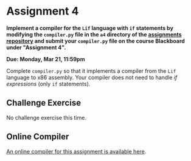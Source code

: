 # Assignment 4

**Implement a compiler for the `Lif` language with `if` statements by
modifying the `compiler.py` file in the `a4` directory of the
[assignments repository](https://github.com/jnear/cs202-assignments)
and submit your `compiler.py` file on the course Blackboard under
"Assignment 4".**

**Due: Monday, Mar 21, 11:59pm**

Complete `compiler.py` so that it implements a compiler from the `Lif`
language to x86 assembly. Your compiler does not need to handle *if
expressions* (only `if` statements).

## Challenge Exercise

No challenge exercise this time.

## Online Compiler

[An online compiler for this assignment is available
here](http://jnear.w3.uvm.edu/cs202/compiler-a4.php).
